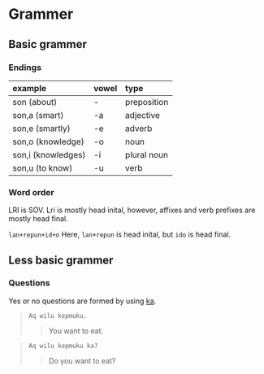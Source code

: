 Grammer
======

Basic grammer
-----------

### Endings
| example | vowel | type |
| :---- | :---- | :---- |
| son (about) | \- | preposition |
| son,a (smart) | \-a | adjective |
| son,e (smartly) | \-e | adverb |
| son,o (knowledge) | \-o | noun |
| son,i (knowledges) | \-i | plural noun |
|  son,u (to know)  | \-u | verb |

### Word order
LRI is SOV. Lri is mostly head inital, however, affixes and verb prefixes are mostly head final.

`lan+repun+id+o`
Here, `lan+repun` is head inital, but `ido` is head final.

Less basic grammer
---
### Questions
Yes or no questions are formed by using [ka](https://almostahexagon2.github.io/lri/#!././vocabulary.md#ka). 
> `Aq wilu kepmuku.`
> > You want to eat.

> `Aq wilu kepmuku ka?`
> > Do you want to eat?


